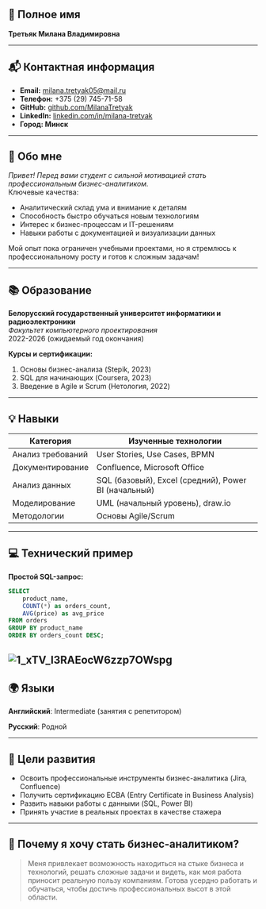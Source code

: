 ## 📌 Полное имя  
**Третьяк Милана Владимировна**

---

## 📬 Контактная информация  
- **Email:** milana.tretyak05@mail.ru  
- **Телефон:** +375 (29) 745-71-58  
- **GitHub:** [github.com/MilanaTretyak](https://github.com/MilanaTretyak)  
- **LinkedIn:** [linkedin.com/in/milana-tretyak](https://www.linkedin.com/in/milana-tretyak/)
- **Город: Минск**

---

## 🚀 Обо мне  
*Привет! Перед вами студент с сильной мотивацией стать профессиональным бизнес-аналитиком.*  
Ключевые качества:  
- Аналитический склад ума и внимание к деталям  
- Способность быстро обучаться новым технологиям  
- Интерес к бизнес-процессам и IT-решениям
- Навыки работы с документацией и визуализации данных

Мой опыт пока ограничен учебными проектами, но я стремлюсь к профессиональному росту и готов к сложным задачам!  

---

## 📚 Образование  
**Белорусский государственный университет информатики и радиоэлектроники**  
*Факультет компьютерного проектирования*  
2022-2026 (ожидаемый год окончания)  

**Курсы и сертификации:**  
1. Основы бизнес-анализа (Stepik, 2023)  
2. SQL для начинающих (Coursera, 2023)  
3. Введение в Agile и Scrum (Нетология, 2022)

---

## 💡 Навыки  

| Категория        | Изученные технологии |
|------------------|----------------------|
| Анализ требований | User Stories, Use Cases, BPMN |
| Документирование | Confluence, Microsoft Office |
| Анализ данных    | SQL (базовый), Excel (средний), Power BI (начальный) |
| Моделирование    | UML (начальный уровень), draw.io |
| Методологии      | Основы Agile/Scrum |

---

## 💻 Технический пример

**Простой SQL-запрос:**  
```sql
SELECT 
    product_name,
    COUNT(*) as orders_count,
    AVG(price) as avg_price
FROM orders
GROUP BY product_name
ORDER BY orders_count DESC;
```
![1_xTV_l3RAEocW6zzp7OWspg](https://github.com/user-attachments/assets/b865ed49-82ba-41cd-8be0-333a83aa549f)
---

## 🌍 Языки

**Английский**: Intermediate (занятия с репетитором)

**Русский**: Родной

---

## 📌 Цели развития
- Освоить профессиональные инструменты бизнес-аналитика (Jira, Confluence)
- Получить сертификацию ECBA (Entry Certificate in Business Analysis)
- Развить навыки работы с данными (SQL, Power BI)
- Принять участие в реальных проектах в качестве стажера

---

## 🔹 Почему я хочу стать бизнес-аналитиком?

> Меня привлекает возможность находиться на стыке бизнеса и технологий, решать сложные задачи и видеть, как моя работа приносит реальную пользу компаниям. Готова усердно работать и обучаться, чтобы достичь профессиональных высот в этой области. 
